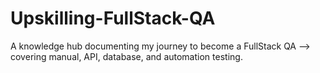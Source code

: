 # Upskilling-FullStack-QA
A knowledge hub documenting my journey to become a FullStack QA —> covering manual, API, database, and automation testing.
